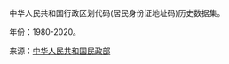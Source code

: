 中华人民共和国行政区划代码(居民身份证地址码)历史数据集。

年份：1980-2020。

来源：[中华人民共和国民政部](http://www.mca.gov.cn/article/sj/xzqh/)
